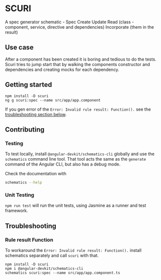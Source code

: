 # SCURI
A spec generator schematic - Spec Create Update Read (class - component, service, directive and dependencies) Incorporate (them in the result)

## Use case
After a component has been created it is boring and tedious to do the tests. Scuri tries to jump start that by walking the components constructor and dependencies and creating mocks for each dependency.

## Getting started
```
npm install -D scuri
ng g scuri:spec --name src/app/app.component
```
If you gen error of the `Error: Invalid rule result: Function().` see the [troubleshooting section below](#Rule_result_Function).

## Contributing

### Testing
To test locally, install `@angular-devkit/schematics-cli` globally and use the `schematics` command line tool. That tool acts the same as the `generate` command of the Angular CLI, but also has a debug mode.

Check the documentation with
```bash
schematics --help
```

### Unit Testing
`npm run test` will run the unit tests, using Jasmine as a runner and test framework.


## Troubleshooting

###  Rule result Function
To workaround the `Error: Invalid rule result: Function().` install schematics separately and call `scuri` with that.
```
npm install -D scuri
npm i @angular-devkit/schematics-cli
schematics scuri:spec --name src/app/app.component.ts
```
